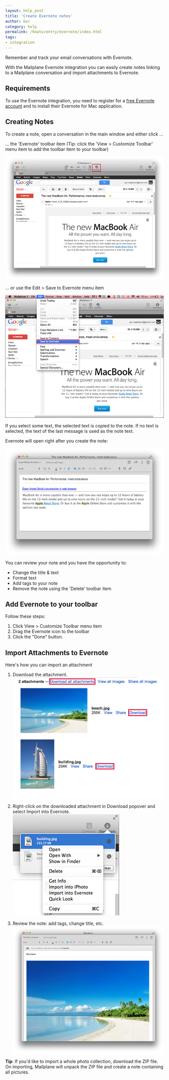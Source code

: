 ```yaml
---
layout: help_post
title: 'Create Evernote notes'
author: Gor
category: help
permalink: /howto/entry/evernote/index.html
tags:
- integration
---
```


Remember and track your email conversations with Evernote.

With the Mailplane Evernote integration you can easily create notes linking to a Mailplane conversation and import attachments to Evernote.


## Requirements

To use the Evernote integration, you need to register for a [free Evernote account](http://www.evernote.com/about/referrer/?code=mailplane) and to install their Evernote for Mac application.


## Creating Notes

To create a note, open a conversation in the main window and either click ...

... the 'Evernote' toolbar item (Tip: click the 'View > Customize Toolbar' menu item to add the toolbar item to your toolbar) 

![screen1](/assets/howto/2011-05-12-evernote/screen1.png)

... or use the Edit > Save to Evernote menu item

![screen2](/assets/howto/2011-05-12-evernote/screen2.png)

If you select some text, the selected text is copied to the note. If no text is selected, the text of the last message is used as the note text.

Evernote will open right after you create the note:

![screen3](/assets/howto/2011-05-12-evernote/screen3.png)

You can review your note and you have the opportunity to:

* Change the title & text
* Format text
* Add tags to your note
* Remove the note using the 'Delete' toolbar item


## Add Evernote to your toolbar

Follow these steps:

1. Click View > Customize Toolbar menu item
2. Drag the Evernote icon to the toolbar
3. Click the "Done" button.


## Import Attachments to Evernote

Here's how you can import an attachment

1. Download the attachment.<br/>
	![screen4](/assets/howto/2011-05-12-evernote/screen4.png)

2. Right-click on the downloaded attachment in Download popover and select Import into Evernote.<br/>
	![screen5](/assets/howto/2011-05-12-evernote/screen5.png)

3. Review the note: add tags, change title, etc.<br/>
	![screen6](/assets/howto/2011-05-12-evernote/screen6.png)

**Tip**: If you'd like to import a whole photo collection, download the ZIP file. On importing, Mailplane will unpack the ZIP file and create a note containing all pictures.
